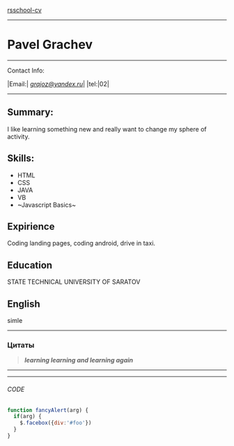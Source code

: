 [rsschool-cv](https://grajoz.github.io/rsschool-cv/cv)

***

# Pavel Grachev

***

Contact Info:

|Email:| *grajoz@yandex.ru*|
|tel:|02|

***

## Summary:
I like learning something new and really want to change my sphere of activity.

## Skills:
* HTML
* CSS
* JAVA
* VB
* ~Javascript Basics~


## Expirience
Coding landing pages, coding android, drive in taxi.

## Education
STATE TECHNICAL UNIVERSITY OF SARATOV

## English
simle

***

### Цитаты
> ***learning learning and learning again***

***
***
###### CODE

```javascript
function fancyAlert(arg) {
  if(arg) {
    $.facebox({div:'#foo'})
  }
}
```
